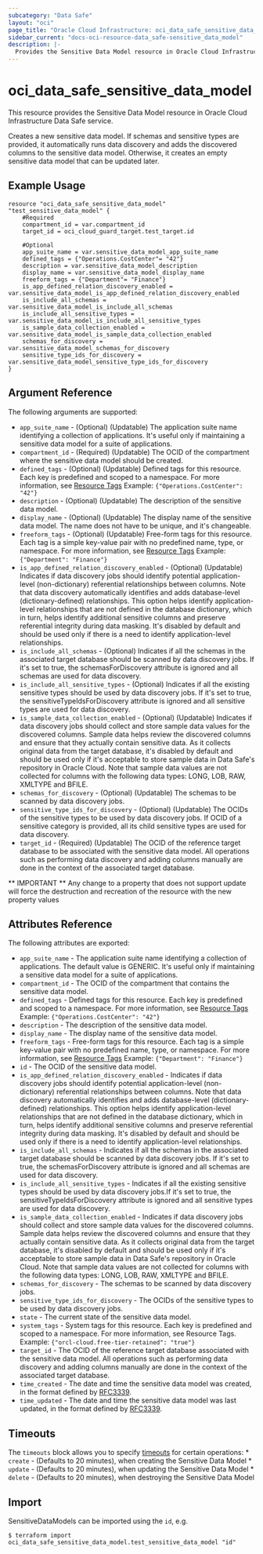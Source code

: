 ```yaml
---
subcategory: "Data Safe"
layout: "oci"
page_title: "Oracle Cloud Infrastructure: oci_data_safe_sensitive_data_model"
sidebar_current: "docs-oci-resource-data_safe-sensitive_data_model"
description: |-
  Provides the Sensitive Data Model resource in Oracle Cloud Infrastructure Data Safe service
---
```


# oci_data_safe_sensitive_data_model
This resource provides the Sensitive Data Model resource in Oracle Cloud Infrastructure Data Safe service.

Creates a new sensitive data model. If schemas and sensitive types are provided, it automatically runs data discovery
and adds the discovered columns to the sensitive data model. Otherwise, it creates an empty sensitive data model
that can be updated later.


## Example Usage

```hcl
resource "oci_data_safe_sensitive_data_model" "test_sensitive_data_model" {
	#Required
	compartment_id = var.compartment_id
	target_id = oci_cloud_guard_target.test_target.id

	#Optional
	app_suite_name = var.sensitive_data_model_app_suite_name
	defined_tags = {"Operations.CostCenter"= "42"}
	description = var.sensitive_data_model_description
	display_name = var.sensitive_data_model_display_name
	freeform_tags = {"Department"= "Finance"}
	is_app_defined_relation_discovery_enabled = var.sensitive_data_model_is_app_defined_relation_discovery_enabled
	is_include_all_schemas = var.sensitive_data_model_is_include_all_schemas
	is_include_all_sensitive_types = var.sensitive_data_model_is_include_all_sensitive_types
	is_sample_data_collection_enabled = var.sensitive_data_model_is_sample_data_collection_enabled
	schemas_for_discovery = var.sensitive_data_model_schemas_for_discovery
	sensitive_type_ids_for_discovery = var.sensitive_data_model_sensitive_type_ids_for_discovery
}
```

## Argument Reference

The following arguments are supported:

* `app_suite_name` - (Optional) (Updatable) The application suite name identifying a collection of applications. It's useful only if maintaining a sensitive data model for a suite of applications.
* `compartment_id` - (Required) (Updatable) The OCID of the compartment where the sensitive data model should be created.
* `defined_tags` - (Optional) (Updatable) Defined tags for this resource. Each key is predefined and scoped to a namespace. For more information, see [Resource Tags](https://docs.cloud.oracle.com/iaas/Content/General/Concepts/resourcetags.htm)  Example: `{"Operations.CostCenter": "42"}` 
* `description` - (Optional) (Updatable) The description of the sensitive data model.
* `display_name` - (Optional) (Updatable) The display name of the sensitive data model. The name does not have to be unique, and it's changeable.
* `freeform_tags` - (Optional) (Updatable) Free-form tags for this resource. Each tag is a simple key-value pair with no predefined name, type, or namespace. For more information, see [Resource Tags](https://docs.cloud.oracle.com/iaas/Content/General/Concepts/resourcetags.htm)  Example: `{"Department": "Finance"}` 
* `is_app_defined_relation_discovery_enabled` - (Optional) (Updatable) Indicates if data discovery jobs should identify potential application-level (non-dictionary) referential relationships between columns. Note that data discovery automatically identifies and adds database-level (dictionary-defined) relationships. This option helps identify application-level relationships that are not defined in the database dictionary, which in turn, helps identify additional sensitive columns and preserve referential integrity during data masking. It's disabled by default and should be used only if there is a need to identify application-level relationships. 
* `is_include_all_schemas` - (Optional) Indicates if all the schemas in the associated target database should be scanned by data discovery jobs. If it's set to true, the schemasForDiscovery attribute is ignored and all schemas are used for data discovery. 
* `is_include_all_sensitive_types` - (Optional) Indicates if all the existing sensitive types should be used by data discovery jobs. If it's set to true, the sensitiveTypeIdsForDiscovery attribute is ignored and all sensitive types are used for data discovery. 
* `is_sample_data_collection_enabled` - (Optional) (Updatable) Indicates if data discovery jobs should collect and store sample data values for the discovered columns. Sample data helps review the discovered columns and ensure that they actually contain sensitive data. As it collects original data from the target database, it's disabled by default and should be used only if it's acceptable to store sample data in Data Safe's repository in Oracle Cloud. Note that sample data values are not collected for columns with the following data types: LONG, LOB, RAW, XMLTYPE and BFILE. 
* `schemas_for_discovery` - (Optional) (Updatable) The schemas to be scanned by data discovery jobs.
* `sensitive_type_ids_for_discovery` - (Optional) (Updatable) The OCIDs of the sensitive types to be used by data discovery jobs. If OCID of a sensitive category is provided, all its child sensitive types are used for data discovery. 
* `target_id` - (Required) (Updatable) The OCID of the reference target database to be associated with the sensitive data model. All operations such as performing data discovery and adding columns manually are done in the context of the associated target database. 


** IMPORTANT **
Any change to a property that does not support update will force the destruction and recreation of the resource with the new property values

## Attributes Reference

The following attributes are exported:

* `app_suite_name` - The application suite name identifying a collection of applications. The default value is GENERIC. It's useful only if maintaining a sensitive data model for a suite of applications. 
* `compartment_id` - The OCID of the compartment that contains the sensitive data model.
* `defined_tags` - Defined tags for this resource. Each key is predefined and scoped to a namespace. For more information, see [Resource Tags](https://docs.cloud.oracle.com/iaas/Content/General/Concepts/resourcetags.htm)  Example: `{"Operations.CostCenter": "42"}` 
* `description` - The description of the sensitive data model.
* `display_name` - The display name of the sensitive data model.
* `freeform_tags` - Free-form tags for this resource. Each tag is a simple key-value pair with no predefined name, type, or namespace. For more information, see [Resource Tags](https://docs.cloud.oracle.com/iaas/Content/General/Concepts/resourcetags.htm)  Example: `{"Department": "Finance"}` 
* `id` - The OCID of the sensitive data model.
* `is_app_defined_relation_discovery_enabled` - Indicates if data discovery jobs should identify potential application-level (non-dictionary) referential relationships between columns. Note that data discovery automatically identifies and adds database-level (dictionary-defined) relationships. This option helps identify application-level relationships that are not defined in the database dictionary, which in turn, helps identify additional sensitive columns and preserve referential integrity during data masking. It's disabled by default and should be used only if there is a need to identify application-level relationships. 
* `is_include_all_schemas` - Indicates if all the schemas in the associated target database should be scanned by data discovery jobs. If it's set to true, the schemasForDiscovery attribute is ignored and all schemas are used for data discovery. 
* `is_include_all_sensitive_types` - Indicates if all the existing sensitive types should be used by data discovery jobs.If it's set to true, the sensitiveTypeIdsForDiscovery attribute is ignored and all sensitive types are used for data discovery. 
* `is_sample_data_collection_enabled` - Indicates if data discovery jobs should collect and store sample data values for the discovered columns. Sample data helps review the discovered columns and ensure that they actually contain sensitive data. As it collects original data from the target database, it's disabled by default and should be used only if it's acceptable to store sample data in Data Safe's repository in Oracle Cloud. Note that sample data values are not collected for columns with the following data types: LONG, LOB, RAW, XMLTYPE and BFILE. 
* `schemas_for_discovery` - The schemas to be scanned by data discovery jobs.
* `sensitive_type_ids_for_discovery` - The OCIDs of the sensitive types to be used by data discovery jobs.
* `state` - The current state of the sensitive data model.
* `system_tags` - System tags for this resource. Each key is predefined and scoped to a namespace. For more information, see Resource Tags. Example: `{"orcl-cloud.free-tier-retained": "true"}` 
* `target_id` - The OCID of the reference target database associated with the sensitive data model. All operations such as performing data discovery and adding columns manually are done in the context of the associated target database. 
* `time_created` - The date and time the sensitive data model was created, in the format defined by [RFC3339](https://tools.ietf.org/html/rfc3339).
* `time_updated` - The date and time the sensitive data model was last updated, in the format defined by [RFC3339](https://tools.ietf.org/html/rfc3339).

## Timeouts

The `timeouts` block allows you to specify [timeouts](https://registry.terraform.io/providers/hashicorp/oci/latest/docs/guides/changing_timeouts) for certain operations:
	* `create` - (Defaults to 20 minutes), when creating the Sensitive Data Model
	* `update` - (Defaults to 20 minutes), when updating the Sensitive Data Model
	* `delete` - (Defaults to 20 minutes), when destroying the Sensitive Data Model


## Import

SensitiveDataModels can be imported using the `id`, e.g.

```
$ terraform import oci_data_safe_sensitive_data_model.test_sensitive_data_model "id"
```

